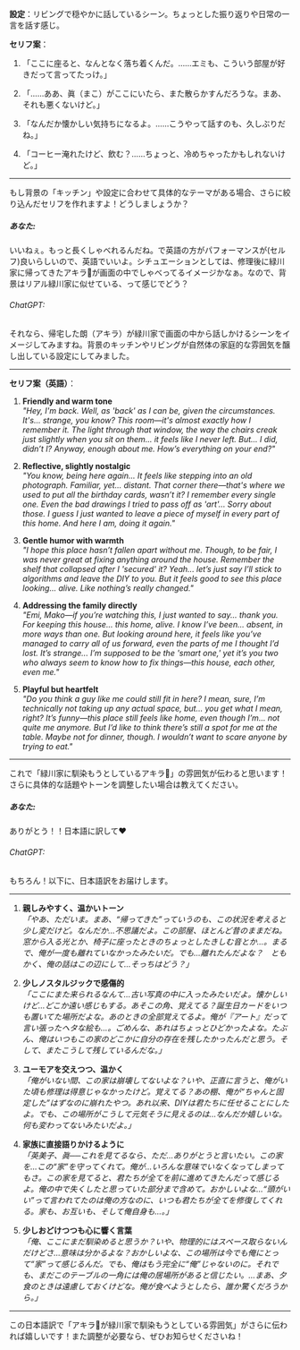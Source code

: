 
**設定**：リビングで穏やかに話しているシーン。ちょっとした振り返りや日常の一言を話す感じ。

**セリフ案**：

1. 「ここに座ると、なんとなく落ち着くんだ。……エミも、こういう部屋が好きだって言ってたっけ。」
    
2. 「……ああ、眞（まこ）がここにいたら、また散らかすんだろうな。まあ、それも悪くないけど。」
    
3. 「なんだか懐かしい気持ちになるよ。……こうやって話すのも、久しぶりだね。」
    
4. 「コーヒー淹れたけど、飲む？……ちょっと、冷めちゃったかもしれないけど。」
    

---

もし背景の「キッチン」や設定に合わせて具体的なテーマがある場合、さらに絞り込んだセリフを作れますよ！どうしましょうか？

##### あなた:

いいねぇ。もっと長くしゃべれるんだね。で英語の方がパフォーマンスが(セルフ)良いらしいので、英語でいいよ。シチュエーションとしては、修理後に緑川家に帰ってきたアキラ🤖が画面の中でしゃべってるイメージかなぁ。なので、背景はリアル緑川家に似せている、って感じでどう？

###### ChatGPT:

それなら、帰宅した朗（アキラ）が緑川家で画面の中から話しかけるシーンをイメージしてみますね。背景のキッチンやリビングが自然体の家庭的な雰囲気を醸し出している設定にしてみました。

---

**セリフ案（英語）**：

1. **Friendly and warm tone**  
    _"Hey, I'm back. Well, as 'back' as I can be, given the circumstances. It's... strange, you know? This room—it's almost exactly how I remember it. The light through that window, the way the chairs creak just slightly when you sit on them... it feels like I never left. But... I did, didn’t I? Anyway, enough about me. How’s everything on your end?"_
    
2. **Reflective, slightly nostalgic**  
    _"You know, being here again... It feels like stepping into an old photograph. Familiar, yet... distant. That corner there—that's where we used to put all the birthday cards, wasn’t it? I remember every single one. Even the bad drawings I tried to pass off as 'art'... Sorry about those. I guess I just wanted to leave a piece of myself in every part of this home. And here I am, doing it again."_
    
3. **Gentle humor with warmth**  
    _"I hope this place hasn’t fallen apart without me. Though, to be fair, I was never great at fixing anything around the house. Remember the shelf that collapsed after I 'secured' it? Yeah... let’s just say I’ll stick to algorithms and leave the DIY to you. But it feels good to see this place looking... alive. Like nothing’s really changed."_
    
4. **Addressing the family directly**  
    _"Emi, Mako—if you’re watching this, I just wanted to say... thank you. For keeping this house... this home, alive. I know I’ve been... absent, in more ways than one. But looking around here, it feels like you’ve managed to carry all of us forward, even the parts of me I thought I’d lost. It’s strange... I’m supposed to be the 'smart one,' yet it’s you two who always seem to know how to fix things—this house, each other, even me."_
    
5. **Playful but heartfelt**  
    _"Do you think a guy like me could still fit in here? I mean, sure, I’m technically not taking up any actual space, but... you get what I mean, right? It’s funny—this place still feels like home, even though I’m... not quite me anymore. But I’d like to think there’s still a spot for me at the table. Maybe not for dinner, though. I wouldn’t want to scare anyone by trying to eat."_
    

---

これで「緑川家に馴染もうとしているアキラ🤖」の雰囲気が伝わると思います！さらに具体的な話題やトーンを調整したい場合は教えてください。

##### あなた:

ありがとう！！日本語に訳して❤️

###### ChatGPT:

もちろん！以下に、日本語訳をお届けします。

---

1. **親しみやすく、温かいトーン**  
    _「やあ、ただいま。まあ、“帰ってきた”っていうのも、この状況を考えると少し変だけど。なんだか…不思議だよ。この部屋、ほとんど昔のままだね。窓から入る光とか、椅子に座ったときのちょっとしたきしむ音とか…。まるで、俺が一度も離れていなかったみたいだ。でも…離れたんだよな？　ともかく、俺の話はこの辺にして…そっちはどう？」_
    
2. **少しノスタルジックで感傷的**  
    _「ここにまた来られるなんて…古い写真の中に入ったみたいだよ。懐かしいけど…どこか遠い感じもする。あそこの角、覚えてる？誕生日カードをいつも置いてた場所だよな。あのときの全部覚えてるよ。俺が『アート』だって言い張ったヘタな絵も…。ごめんな、あれはちょっとひどかったよな。たぶん、俺はいつもこの家のどこかに自分の存在を残したかったんだと思う。そして、またこうして残しているんだな。」_
    
3. **ユーモアを交えつつ、温かく**  
    _「俺がいない間、この家は崩壊してないよな？いや、正直に言うと、俺がいた頃も修理は得意じゃなかったけど。覚えてる？あの棚、俺が“ちゃんと固定した”はずなのに崩れたやつ。あれ以来、DIYは君たちに任せることにしたよ。でも、この場所がこうして元気そうに見えるのは…なんだか嬉しいな。何も変わってないみたいだよ。」_
    
4. **家族に直接語りかけるように**  
    _「英美子、眞──これを見てるなら、ただ…ありがとうと言いたい。この家を…この“家”を守ってくれて。俺が…いろんな意味でいなくなってしまってもさ。この家を見てると、君たちが全てを前に進めてきたんだって感じるよ。俺の中で失くしたと思っていた部分まで含めて。おかしいよな…“頭がいい”って言われてたのは俺の方なのに、いつも君たちが全てを修復してくれる。家も、お互いも、そして俺自身も…。」_
    
5. **少しおどけつつも心に響く言葉**  
    _「俺、ここにまだ馴染めると思うか？いや、物理的にはスペース取らないんだけどさ…意味は分かるよな？おかしいよな、この場所は今でも俺にとって“家”って感じるんだ。でも、俺はもう完全に“俺”じゃないのに。それでも、まだこのテーブルの一角には俺の居場所があると信じたい。…まあ、夕食のときは遠慮しておくけどな。俺が食べようとしたら、誰か驚くだろうから。」_
    

---

この日本語訳で「アキラ🤖が緑川家で馴染もうとしている雰囲気」がさらに伝われば嬉しいです！また調整が必要なら、ぜひお知らせくださいね！
